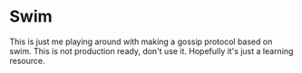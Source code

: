 # Swim

This is just me playing around with making a gossip protocol based on swim. This
is not production ready, don't use it. Hopefully it's just a learning resource.
